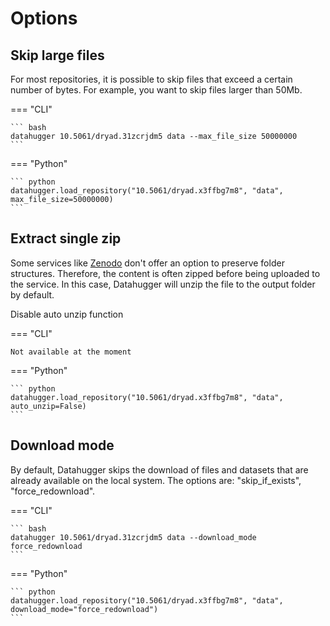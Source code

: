 # Options

## Skip large files

For most repositories, it is possible to skip files that exceed a certain
number of bytes. For example, you want to skip files larger than 50Mb.


=== "CLI"

    ``` bash
    datahugger 10.5061/dryad.31zcrjdm5 data --max_file_size 50000000
    ```

=== "Python"

    ``` python
    datahugger.load_repository("10.5061/dryad.x3ffbg7m8", "data", max_file_size=50000000)
    ```


## Extract single zip

Some services like [Zenodo](zenodo.org) don't offer an option to preserve
folder structures. Therefore, the content is often zipped before being
uploaded to the service. In this case, Datahugger will unzip the file to the
output folder by default.

Disable auto unzip function

=== "CLI"

    Not available at the moment

=== "Python"


    ``` python
    datahugger.load_repository("10.5061/dryad.x3ffbg7m8", "data", auto_unzip=False)
    ```




## Download mode

By default, Datahugger skips the download of files and datasets that are
already available on the local system. The options
are: "skip_if_exists", "force_redownload".


=== "CLI"

    ``` bash
    datahugger 10.5061/dryad.31zcrjdm5 data --download_mode force_redownload
    ```

=== "Python"

    ``` python
    datahugger.load_repository("10.5061/dryad.x3ffbg7m8", "data", download_mode="force_redownload")
    ```
